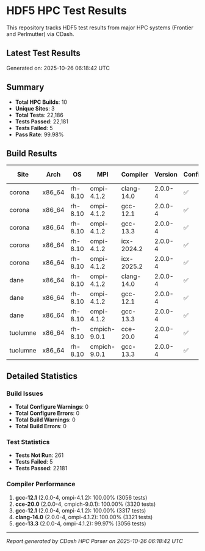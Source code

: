 # HDF5 HPC Test Results

This repository tracks HDF5 test results from major HPC systems (Frontier and Perlmutter) via CDash.

## Latest Test Results

Generated on: 2025-10-26 06:18:42 UTC

## Summary

- **Total HPC Builds**: 10
- **Unique Sites**: 3
- **Total Tests**: 22,186
- **Tests Passed**: 22,181
- **Tests Failed**: 5
- **Pass Rate**: 99.98%

## Build Results

| Site | Arch | OS | MPI | Compiler | Version | Configure | Build | Tests | Pass Rate |
|------|------|----|-----|----------|---------|-----------|-------|-------|-----------|
| corona | x86_64 | rh-8.10 | ompi-4.1.2 | clang-14.0 | 2.0.0-4 | ✅ | ✅ | 3321/3321 | 100.0% |
| corona | x86_64 | rh-8.10 | ompi-4.1.2 | gcc-12.1 | 2.0.0-4 | ✅ | ✅ | 3317/3317 | 100.0% |
| corona | x86_64 | rh-8.10 | ompi-4.1.2 | gcc-13.3 | 2.0.0-4 | ✅ | ✅ | 0/0 | 0.0% |
| corona | x86_64 | rh-8.10 | ompi-4.1.2 | icx-2024.2 | 2.0.0-4 | ✅ | ✅ | 3056/3058 | 99.9% |
| corona | x86_64 | rh-8.10 | ompi-4.1.2 | icx-2025.2 | 2.0.0-4 | ✅ | ✅ | 3056/3058 | 99.9% |
| dane | x86_64 | rh-8.10 | ompi-4.1.2 | clang-14.0 | 2.0.0-4 | ✅ | ✅ | 0/0 | 0.0% |
| dane | x86_64 | rh-8.10 | ompi-4.1.2 | gcc-12.1 | 2.0.0-4 | ✅ | ✅ | 3056/3056 | 100.0% |
| dane | x86_64 | rh-8.10 | ompi-4.1.2 | gcc-13.3 | 2.0.0-4 | ✅ | ✅ | 3055/3056 | 100.0% |
| tuolumne | x86_64 | rh-8.10 | cmpich-9.0.1 | cce-20.0 | 2.0.0-4 | ✅ | ✅ | 3320/3320 | 100.0% |
| tuolumne | x86_64 | rh-8.10 | cmpich-9.0.1 | gcc-13.3 | 2.0.0-4 | ✅ | ✅ | 0/0 | 0.0% |

## Detailed Statistics

### Build Issues
- **Total Configure Warnings**: 0
- **Total Configure Errors**: 0
- **Total Build Warnings**: 0
- **Total Build Errors**: 0

### Test Statistics
- **Tests Not Run**: 261
- **Tests Failed**: 5
- **Tests Passed**: 22181

### Compiler Performance
1. **gcc-12.1** (2.0.0-4, ompi-4.1.2): 100.00% (3056 tests)
2. **cce-20.0** (2.0.0-4, cmpich-9.0.1): 100.00% (3320 tests)
3. **gcc-12.1** (2.0.0-4, ompi-4.1.2): 100.00% (3317 tests)
4. **clang-14.0** (2.0.0-4, ompi-4.1.2): 100.00% (3321 tests)
5. **gcc-13.3** (2.0.0-4, ompi-4.1.2): 99.97% (3056 tests)

---
*Report generated by CDash HPC Parser on 2025-10-26 06:18:42 UTC*
